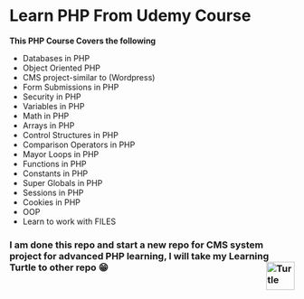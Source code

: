 # Learn PHP From Udemy Course

**This PHP Course Covers the following**

- Databases in PHP
- Object Oriented PHP
- CMS project-similar to (Wordpress)
- Form Submissions in PHP
- Security in PHP
- Variables in PHP
- Math in PHP
- Arrays in PHP
- Control Structures in PHP
- Comparison Operators in PHP
- Mayor Loops in PHP
- Functions in PHP
- Constants in PHP
- Super Globals in PHP
- Sessions in PHP
- Cookies in PHP
- OOP
- Learn to work with FILES

<p>

### I am done this repo and start a new repo for CMS system project for advanced PHP learning, I will take my Learning Turtle to other repo 😁 <img align="right" src="https://raw.githubusercontent.com/Tarikul-Islam-Anik/Animated-Fluent-Emojis/master/Emojis/Animals/Turtle.png" alt="Turtle" width="50" height="50" />

</p>
